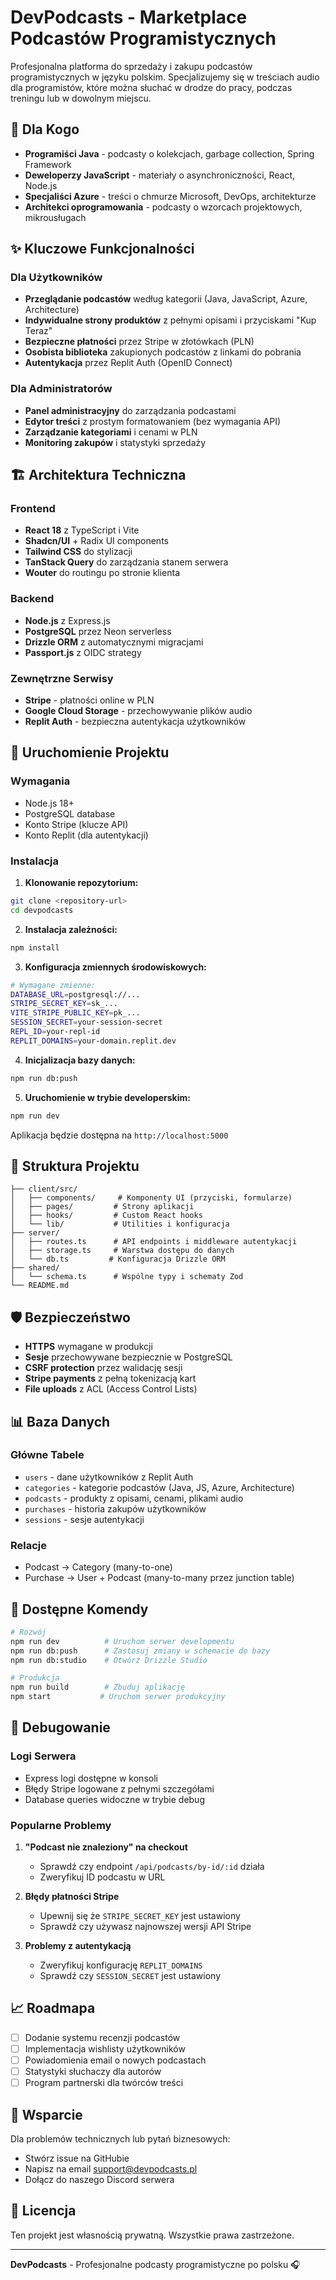 # DevPodcasts - Marketplace Podcastów Programistycznych

Profesjonalna platforma do sprzedaży i zakupu podcastów programistycznych w języku polskim. Specjalizujemy się w treściach audio dla programistów, które można słuchać w drodze do pracy, podczas treningu lub w dowolnym miejscu.

## 🎯 Dla Kogo

- **Programiści Java** - podcasty o kolekcjach, garbage collection, Spring Framework
- **Deweloperzy JavaScript** - materiały o asynchroniczności, React, Node.js
- **Specjaliści Azure** - treści o chmurze Microsoft, DevOps, architekturze
- **Architekci oprogramowania** - podcasty o wzorcach projektowych, mikrousługach

## ✨ Kluczowe Funkcjonalności

### Dla Użytkowników
- **Przeglądanie podcastów** według kategorii (Java, JavaScript, Azure, Architecture)
- **Indywidualne strony produktów** z pełnymi opisami i przyciskami "Kup Teraz"
- **Bezpieczne płatności** przez Stripe w złotówkach (PLN)
- **Osobista biblioteka** zakupionych podcastów z linkami do pobrania
- **Autentykacja** przez Replit Auth (OpenID Connect)

### Dla Administratorów
- **Panel administracyjny** do zarządzania podcastami
- **Edytor treści** z prostym formatowaniem (bez wymagania API)
- **Zarządzanie kategoriami** i cenami w PLN
- **Monitoring zakupów** i statystyki sprzedaży

## 🏗 Architektura Techniczna

### Frontend
- **React 18** z TypeScript i Vite
- **Shadcn/UI** + Radix UI components
- **Tailwind CSS** do stylizacji
- **TanStack Query** do zarządzania stanem serwera
- **Wouter** do routingu po stronie klienta

### Backend
- **Node.js** z Express.js
- **PostgreSQL** przez Neon serverless
- **Drizzle ORM** z automatycznymi migracjami
- **Passport.js** z OIDC strategy

### Zewnętrzne Serwisy
- **Stripe** - płatności online w PLN
- **Google Cloud Storage** - przechowywanie plików audio
- **Replit Auth** - bezpieczna autentykacja użytkowników

## 🚀 Uruchomienie Projektu

### Wymagania
- Node.js 18+
- PostgreSQL database
- Konto Stripe (klucze API)
- Konto Replit (dla autentykacji)

### Instalacja

1. **Klonowanie repozytorium:**
```bash
git clone <repository-url>
cd devpodcasts
```

2. **Instalacja zależności:**
```bash
npm install
```

3. **Konfiguracja zmiennych środowiskowych:**
```bash
# Wymagane zmienne:
DATABASE_URL=postgresql://...
STRIPE_SECRET_KEY=sk_...
VITE_STRIPE_PUBLIC_KEY=pk_...
SESSION_SECRET=your-session-secret
REPL_ID=your-repl-id
REPLIT_DOMAINS=your-domain.replit.dev
```

4. **Inicjalizacja bazy danych:**
```bash
npm run db:push
```

5. **Uruchomienie w trybie developerskim:**
```bash
npm run dev
```

Aplikacja będzie dostępna na `http://localhost:5000`

## 📁 Struktura Projektu

```
├── client/src/
│   ├── components/     # Komponenty UI (przyciski, formularze)
│   ├── pages/         # Strony aplikacji
│   ├── hooks/         # Custom React hooks
│   └── lib/           # Utilities i konfiguracja
├── server/
│   ├── routes.ts      # API endpoints i middleware autentykacji
│   ├── storage.ts     # Warstwa dostępu do danych
│   └── db.ts         # Konfiguracja Drizzle ORM
├── shared/
│   └── schema.ts      # Wspólne typy i schematy Zod
└── README.md
```

## 🛡 Bezpieczeństwo

- **HTTPS** wymagane w produkcji
- **Sesje** przechowywane bezpiecznie w PostgreSQL
- **CSRF protection** przez walidację sesji
- **Stripe payments** z pełną tokenizacją kart
- **File uploads** z ACL (Access Control Lists)

## 📊 Baza Danych

### Główne Tabele
- `users` - dane użytkowników z Replit Auth
- `categories` - kategorie podcastów (Java, JS, Azure, Architecture)
- `podcasts` - produkty z opisami, cenami, plikami audio
- `purchases` - historia zakupów użytkowników
- `sessions` - sesje autentykacji

### Relacje
- Podcast → Category (many-to-one)
- Purchase → User + Podcast (many-to-many przez junction table)

## 🔧 Dostępne Komendy

```bash
# Rozwój
npm run dev          # Uruchom serwer developmentu
npm run db:push      # Zastosuj zmiany w schemacie do bazy
npm run db:studio    # Otwórz Drizzle Studio

# Produkcja
npm run build        # Zbuduj aplikację
npm start           # Uruchom serwer produkcyjny
```

## 🐛 Debugowanie

### Logi Serwera
- Express logi dostępne w konsoli
- Błędy Stripe logowane z pełnymi szczegółami
- Database queries widoczne w trybie debug

### Popularne Problemy

1. **"Podcast nie znaleziony" na checkout**
   - Sprawdź czy endpoint `/api/podcasts/by-id/:id` działa
   - Zweryfikuj ID podcastu w URL

2. **Błędy płatności Stripe**
   - Upewnij się że `STRIPE_SECRET_KEY` jest ustawiony
   - Sprawdź czy używasz najnowszej wersji API Stripe

3. **Problemy z autentykacją**
   - Zweryfikuj konfigurację `REPLIT_DOMAINS`
   - Sprawdź czy `SESSION_SECRET` jest ustawiony

## 📈 Roadmapa

- [ ] Dodanie systemu recenzji podcastów
- [ ] Implementacja wishlisty użytkowników  
- [ ] Powiadomienia email o nowych podcastach
- [ ] Statystyki słuchaczy dla autorów
- [ ] Program partnerski dla twórców treści

## 🤝 Wsparcie

Dla problemów technicznych lub pytań biznesowych:
- Stwórz issue na GitHubie
- Napisz na email support@devpodcasts.pl
- Dołącz do naszego Discord serwera

## 📄 Licencja

Ten projekt jest własnością prywatną. Wszystkie prawa zastrzeżone.

---

**DevPodcasts** - Profesjonalne podcasty programistyczne po polsku 🎧